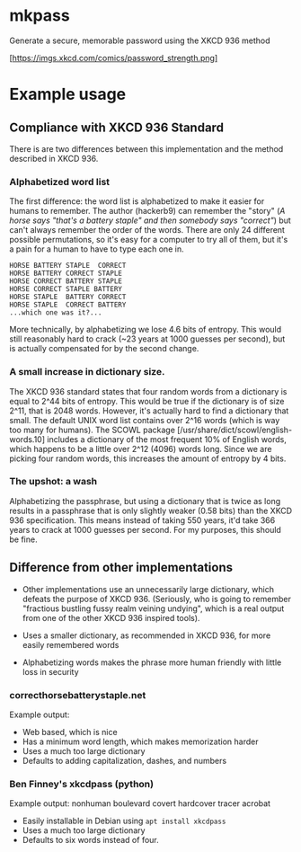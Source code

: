 # mkpass
Generate a secure, memorable password using the XKCD 936 method

[https://imgs.xkcd.com/comics/password_strength.png]

# Example usage


## Compliance with XKCD 936 Standard

There is are two differences between this implementation
and the method described in XKCD 936.

### Alphabetized word list

The first difference: the word list is alphabetized to make it easier
for humans to remember. The author (hackerb9) can remember the "story"
(_A horse says "that's a battery staple" and then somebody says
"correct"_) but can't always remember the order of the words. There
are only 24 different possible permutations, so it's easy for a
computer to try all of them, but it's a pain for a human to have to
type each one in.

    HORSE BATTERY STAPLE  CORRECT
    HORSE BATTERY CORRECT STAPLE
    HORSE CORRECT BATTERY STAPLE
    HORSE CORRECT STAPLE BATTERY
    HORSE STAPLE  BATTERY CORRECT
    HORSE STAPLE  CORRECT BATTERY
    ...which one was it?...    

More technically, by alphabetizing we lose 4.6 bits of entropy. This
would still reasonably hard to crack (~23 years at 1000 guesses per
second), but is actually compensated for by the second change.

### A small increase in dictionary size. 

The XKCD 936 standard states that four random words from a dictionary
is equal to 2^44 bits of entropy. This would be true if the dictionary
is of size 2^11, that is 2048 words. However, it's actually hard to
find a dictionary that small. The default UNIX word list contains over
2^16 words (which is way too many for humans). The SCOWL package
[/usr/share/dict/scowl/english-words.10] includes a dictionary of the
most frequent 10% of English words, which happens to be a little over
2^12 (4096) words long. Since we are picking four random words, this
increases the amount of entropy by 4 bits.

### The upshot: a wash

Alphabetizing the passphrase, but using a dictionary that is twice as
long results in a passphrase that is only slightly weaker (0.58 bits)
than the XKCD 936 specification. This means instead of taking 550
years, it'd take 366 years to crack at 1000 guesses per second. For
my purposes, this should be fine.  

## Difference from other implementations

* Other implementations use an unnecessarily large dictionary, which
  defeats the purpose of XKCD 936. (Seriously, who is going to
  remember "fractious bustling fussy realm veining undying", which is
  a real output from one of the other XKCD 936 inspired tools).
  
* Uses a smaller dictionary, as recommended in XKCD 936, for more
  easily remembered words

* Alphabetizing words makes the phrase more human friendly with little
  loss in security

### correcthorsebatterystaple.net

Example output: 

* Web based, which is nice
* Has a minimum word length, which makes memorization harder
* Uses a much too large dictionary
* Defaults to adding capitalization, dashes, and numbers 

### Ben Finney's xkcdpass (python)

Example output: nonhuman boulevard covert hardcover tracer acrobat

* Easily installable in Debian using `apt install xkcdpass`
* Uses a much too large dictionary
* Defaults to six words instead of four.
